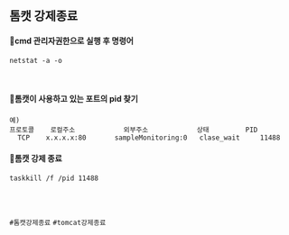 ## 톰캣 강제종료


#### 📌cmd 관리자권한으로 실행 후 명령어
```
netstat -a -o
```

<br/>

#### 📌톰캣이 사용하고 있는 포트의 pid 찾기
```
예) 
프로토콜    로컬주소            외부주소            상태         PID
  TCP    x.x.x.x:80       sampleMonitoring:0   clase_wait     11488
```


#### 📌톰캣 강제 종료
```console
taskkill /f /pid 11488
```


<br/><br/>

`#톰캣강제종료` `#tomcat강제종료`
